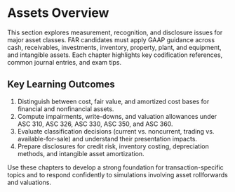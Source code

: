 # Assets Overview

This section explores measurement, recognition, and disclosure issues for major asset classes. FAR candidates must apply GAAP guidance across cash, receivables, investments, inventory, property, plant, and equipment, and intangible assets. Each chapter highlights key codification references, common journal entries, and exam tips.

## Key Learning Outcomes

1. Distinguish between cost, fair value, and amortized cost bases for financial and nonfinancial assets.
2. Compute impairments, write-downs, and valuation allowances under ASC 310, ASC 326, ASC 330, ASC 350, and ASC 360.
3. Evaluate classification decisions (current vs. noncurrent, trading vs. available-for-sale) and understand their presentation impacts.
4. Prepare disclosures for credit risk, inventory costing, depreciation methods, and intangible asset amortization.

Use these chapters to develop a strong foundation for transaction-specific topics and to respond confidently to simulations involving asset rollforwards and valuations.
